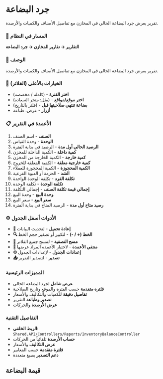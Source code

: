 # جرد البضاعة
تقرير يعرض جرد البضاعة الحالي في المخازن مع تفاصيل الأصناف والكميات والأرصدة.

### 🧭 المسار في النظام
**التقارير → تقارير المخازن → جرد البضاعة**

### 🔹 الوصف
تقرير يعرض جرد البضاعة الحالي في المخازن مع تفاصيل الأصناف والكميات والأرصدة.

### 🧭 الخيارات بالأعلى (الفلاتر)
- **اختر الفترة** - (كاملة / مخصصة)
- **اختر موقع/مواقع** - (مثل: متجر السعادة)
- **بضاعة تنتهي صلاحيتها قبل** - (فلتر بالتاريخ)
- **أزرار** - عرض، طباعة

### 📋 الأعمدة في التقرير
1. **الصنف** - اسم الصنف
2. **الوحدة** - وحدة القياس
3. **الرصيد الحالي أول مدة** - الرصيد في بداية الفترة
4. **كمية داخلة** - الكمية الداخلة للمخزن
5. **كمية خارجة** - الكمية الخارجة من المخزن
6. **كمية خارجية معلقة** - الكمية المعلقة للخروج
7. **الكمية المحجوزة** - الكمية المحجوزة للعملاء
8. **الشد** - الحزمة أو العبوة الفرعية
9. **تكلفة الفرد** - تكلفة الوحدة الواحدة
10. **تكلفة الوحدة** - تكلفة الوحدة
11. **إجمالي قيمة تكلفة الصنف** - إجمالي التكلفة
12. **وحدة البيع** - وحدة البيع
13. **سعر البيع** - سعر البيع
14. **رصيد متاح أول مدة** - الرصيد المتاح في بداية الفترة

### ⚙️ الأدوات أسفل الجدول
- **🔄 إعادة تحميل** - لتحديث البيانات
- **🔍 الخط (+ / -)** - لتكبير أو تصغير حجم الخط
- **🧹 مسح التصفية** - لمسح جميع الفلاتر
- **🧩 منتقي الأعمدة** - لاختيار الأعمدة المراد عرضها
- **⚙️ إعدادات الجدول** - لإعدادات الجدول
- **📤 تصدير** - لتصدير التقرير

### المميزات الرئيسية
- **عرض شامل** لجرد البضاعة الحالي
- **فلترة متقدمة** حسب الفترة والموقع وتاريخ الصلاحية
- **تفاصيل دقيقة** للكميات والتكاليف والأسعار
- **تصدير وطباعة** التقرير
- **عرض الأرصدة** والحركات

### التفاصيل التقنية
- **الربط الخلفي**: `Shared.API/Controllers/Reports/InventoryBalanceController`
- **حساب الأرصدة** تلقائياً من الحركات
- **عرض التكاليف** والأسعار
- **فلترة متقدمة** حسب المعايير
- **دعم التصدير** بصيغ متعددة

## قيمة البضاعة
